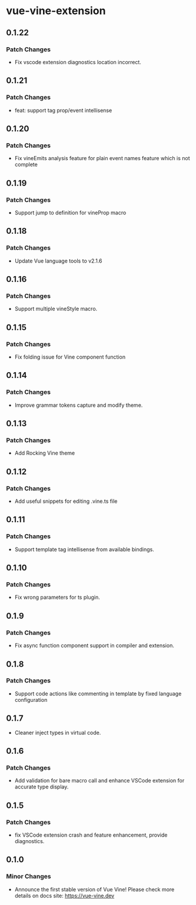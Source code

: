 # vue-vine-extension

## 0.1.22

### Patch Changes

- Fix vscode extension diagnostics location incorrect.

## 0.1.21

### Patch Changes

- feat: support tag prop/event intellisense

## 0.1.20

### Patch Changes

- Fix vineEmits analysis feature for plain event names feature which is not complete

## 0.1.19

### Patch Changes

- Support jump to definition for vineProp macro

## 0.1.18

### Patch Changes

- Update Vue language tools to v2.1.6

## 0.1.16

### Patch Changes

- Support multiple vineStyle macro.

## 0.1.15

### Patch Changes

- Fix folding issue for Vine component function

## 0.1.14

### Patch Changes

- Improve grammar tokens capture and modify theme.

## 0.1.13

### Patch Changes

- Add Rocking Vine theme

## 0.1.12

### Patch Changes

- Add useful snippets for editing .vine.ts file

## 0.1.11

### Patch Changes

- Support template tag intellisense from available bindings.

## 0.1.10

### Patch Changes

- Fix wrong parameters for ts plugin.

## 0.1.9

### Patch Changes

- Fix async function component support in compiler and extension.

## 0.1.8

### Patch Changes

- Support code actions like commenting in template by fixed language configuration

## 0.1.7

- Cleaner inject types in virtual code.

## 0.1.6

### Patch Changes

- Add validation for bare macro call and enhance VSCode extension for accurate type display.

## 0.1.5

### Patch Changes

- fix VSCode extension crash and feature enhancement, provide diagnostics.

## 0.1.0

### Minor Changes

- Announce the first stable version of Vue Vine! Please check more details on docs site: https://vue-vine.dev
